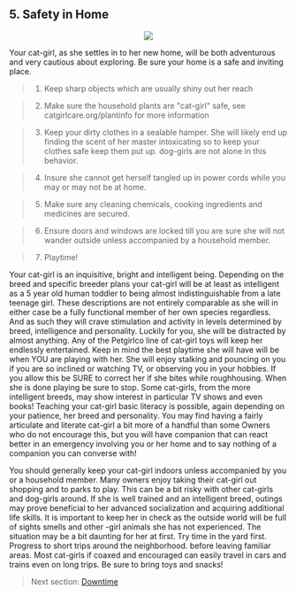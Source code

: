 ## 5. Safety in Home
<p align="center">
  <img src="https://i.pinimg.com/originals/f0/f0/8d/f0f08d5706b87ac791053761e409f899.gif">
</p1>

Your cat-girl, as she settles in to her new home, will be both adventurous and very cautious about exploring. Be sure your home is a safe and inviting place.

> 1. Keep sharp objects which are usually shiny out her reach

> 2. Make sure the household plants are "cat-girl" safe, see catgirlcare.org/plantinfo for more information

> 3. Keep your dirty clothes in a sealable hamper. She will likely end up finding the scent of her master intoxicating so to keep your clothes safe keep them put up. dog-girls are not alone in this behavior.

> 4. Insure she cannot get herself tangled up in power cords while you may or may not be at home.

> 5. Make sure any cleaning chemicals, cooking ingredients and medicines are secured.

> 6. Ensure doors and windows are locked till you are sure she will not wander outside unless accompanied by a household member.

> 7. Playtime!

Your cat-girl is an inquisitive, bright and intelligent being. Depending on the breed and specific breeder plans your cat-girl will be at least as intelligent as a 5 year old human toddler to being almost indistinguishable from a late teenage girl. These descriptions are not entirely comparable as she will in either case be a fully functional member of her own species regardless. And as such they will crave stimulation and activity in levels determined by breed, intelligence and personality. Luckily for you, she will be distracted by almost anything. Any of the Petgirlco line of cat-girl toys will keep her endlessly entertained. Keep in mind the best playtime she will have will be when YOU are playing with her. She will enjoy stalking and pouncing on you if you are so inclined or watching TV, or observing you in your hobbies. If you allow this be SURE to correct her if she bites while roughhousing. When she is done playing be sure to stop. Some cat-girls, from the more intelligent breeds, may show interest in particular TV shows and even books! Teaching your cat-girl basic literacy is possible, again depending on your patience, her breed and personality. You may find having a fairly articulate and literate cat-girl a bit more of a handful than some Owners who do not encourage this, but you will have companion that can react better in an emergency involving you or her home and to say nothing of a companion you can converse with!

You should generally keep your cat-girl indoors unless accompanied by you or a household member. Many owners enjoy taking their cat-girl out shopping and to parks to play. This can be a bit risky with other cat-girls and dog-girls around. If she is well trained and an intelligent breed, outings may prove beneficial to her advanced socialization and acquiring additional life skills. It is important to keep her in check as the outside world will be full of sights smells and other -girl animals she has not experienced. The situation may be a bit daunting for her at first. Try time in the yard first. Progress to short trips around the neighborhood. before leaving familiar areas. Most cat-girls if coaxed and encouraged can easily travel in cars and trains even on long trips. Be sure to bring toys and snacks!

> Next section: [Downtime](7_downtime.md)